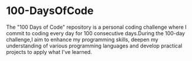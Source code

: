 # 100-DaysOfCode
The "100 Days of Code" repository is a personal coding challenge where I commit to coding every day for 100 consecutive days.During the 100-day challenge,I aim to enhance my programming skills, deepen my understanding of various programming languages and develop practical projects to apply what I've learned.
